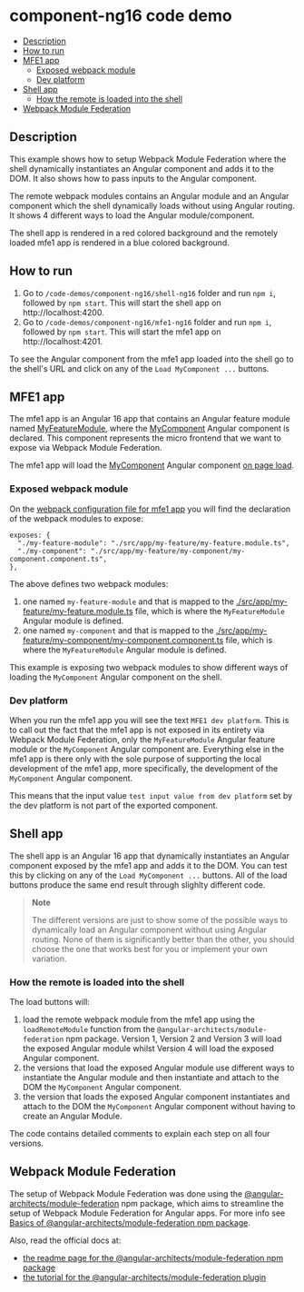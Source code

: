 # component-ng16 code demo

- [Description](#description)
- [How to run](#how-to-run)
- [MFE1 app](#mfe1-app)
  - [Exposed webpack module](#exposed-webpack-module)
  - [Dev platform](#dev-platform)
- [Shell app](#shell-app)
  - [How the remote is loaded into the shell](#how-the-remote-is-loaded-into-the-shell)
- [Webpack Module Federation](#webpack-module-federation)

## Description

This example shows how to setup Webpack Module Federation where the shell dynamically instantiates an Angular component and adds it to the DOM. It also shows how to pass inputs to the Angular component.

The remote webpack modules contains an Angular module and an Angular component which the shell dynamically loads without using Angular routing. It shows 4 different ways to load the Angular module/component.

The shell app is rendered in a red colored background and the remotely loaded mfe1 app is rendered in a blue colored background.

## How to run

1) Go to `/code-demos/component-ng16/shell-ng16` folder and run `npm i`, followed by `npm start`. This will start the shell app on http://localhost:4200.
2) Go to `/code-demos/component-ng16/mfe1-ng16` folder and run `npm i`, followed by `npm start`. This will start the mfe1 app on http://localhost:4201.

To see the Angular component from the mfe1 app loaded into the shell go to the shell's URL and click on any of the `Load MyComponent ...` buttons.

## MFE1 app

The mfe1 app is an Angular 16 app that contains an Angular feature module named [MyFeatureModule](/code-demos/component-ng16/mfe1-ng16/src/app/my-feature/my-feature.module.ts), where the [MyComponent](/code-demos/component-ng16/mfe1-ng16/src/app/my-feature/my-component/my-component.component.ts) Angular component is declared. This component represents the micro frontend that we want to expose via Webpack Module Federation.

The mfe1 app will load the [MyComponent](/code-demos/component-ng16/mfe1-ng16/src/app/my-feature/my-component/my-component.component.ts) Angular component [on page load](/code-demos/component-ng16/mfe1-ng16/src/app/app.component.ts).

### Exposed webpack module

On the [webpack configuration file for mfe1 app](./mfe1-ng16/webpack.config.js) you will find the declaration of the webpack modules to expose:

```
exposes: {
  "./my-feature-module": "./src/app/my-feature/my-feature.module.ts",
  "./my-component": "./src/app/my-feature/my-component/my-component.component.ts",
},
```

The above defines two webpack modules:
1) one named `my-feature-module` and that is mapped to the [./src/app/my-feature/my-feature.module.ts](/code-demos/component-ng16/mfe1-ng16/src/app/my-feature/my-feature.module.ts) file, which is where the `MyFeatureModule` Angular module is defined. 
2) one named `my-component` and that is mapped to the [./src/app/my-feature/my-component/my-component.component.ts](/code-demos/component-ng16/mfe1-ng16/src/app/my-feature/my-component/my-component.component.ts) file, which is where the `MyFeatureModule` Angular module is defined. 

This example is exposing two webpack modules to show different ways of loading the `MyComponent` Angular component on the shell.

### Dev platform

When you run the mfe1 app you will see the text `MFE1 dev platform`. This is to call out the fact that the mfe1 app is not exposed in its entirety via Webpack Module Federation, only the `MyFeatureModule` Angular feature module or the `MyComponent` Angular component are. Everything else in the mfe1 app is there only with the sole purpose of supporting the local development of the mfe1 app, more specifically, the development of the `MyComponent` Angular component.

This means that the input value `test input value from dev platform` set by the dev platform is not part of the exported component.

## Shell app

The shell app is an Angular 16 app that dynamically instantiates an Angular component exposed by the mfe1 app and adds it to the DOM. You can test this by clicking on any of the `Load MyComponent ...` buttons. All of the load buttons produce the same end result through slighlty different code.

> **Note**
>
> The different versions are just to show some of the possible ways to dynamically load an Angular component without using Angular routing. None of them is significantly better than the other, you should choose the one that works best for you or implement your own variation.
> 

### How the remote is loaded into the shell

The load buttons will:

1) load the remote webpack module from the mfe1 app using the `loadRemoteModule` function from the `@angular-architects/module-federation` npm package. Version 1, Version 2 and Version 3 will load the exposed Angular module whilst Version 4 will load the exposed Angular component.
2) the versions that load the exposed Angular module use different ways to instantiate the Angular module and then instantiate and attach to the DOM the `MyComponent` Angular component.
3) the version that loads the exposed Angular component instantiates and attach to the DOM the `MyComponent` Angular component without having to create an Angular Module.

The code contains detailed comments to explain each step on all four versions.

## Webpack Module Federation

The setup of Webpack Module Federation was done using the [@angular-architects/module-federation](https://www.npmjs.com/package/@angular-architects/module-federation) npm package, which aims to streamline the setup of Webpack Module Federation for Angular apps. For more info see [Basics of @angular-architects/module-federation npm package](/docs/basics-angular-architects.md).

Also, read the official docs at:
- [the readme page for the @angular-architects/module-federation npm package](https://www.npmjs.com/package/@angular-architects/module-federation?activeTab=readme)
- [the tutorial for the @angular-architects/module-federation plugin](https://github.com/angular-architects/module-federation-plugin/blob/main/libs/mf/tutorial/tutorial.md)